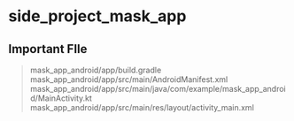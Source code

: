 # side_project_mask_app

## Important FIle
> mask_app_android/app/build.gradle
> mask_app_android/app/src/main/AndroidManifest.xml
> mask_app_android/app/src/main/java/com/example/mask_app_android/MainActivity.kt
> mask_app_android/app/src/main/res/layout/activity_main.xml
